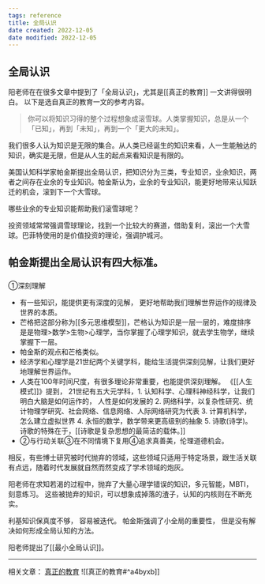 ```yaml
---
tags: reference
title: 全局认识
date created: 2022-12-05
date modified: 2022-12-05
---
```


## 全局认识

阳老师在在很多文章中提到了「全局认识」，尤其是[[真正的教育]] 一文讲得很明白。 以下是选自真正的教育一文的参考内容。 

> 你可以将知识习得的整个过程想象成滚雪球。人类掌握知识，总是从一个「已知」，再到「未知」，再到一个「更大的未知」。

我们很多人认为知识是无限的集合。从人类已经诞生的知识来看，人一生能触达的知识，确实是无限，但是从人生的起点来看知识是有限的。

美国认知科学家帕金斯提出全局认识，把知识分为三类，专业知识，业余知识，两者之间存在业余的专业知识。帕金斯认为，业余的专业知识，能更好地带来认知跃迁的机会，滚到下一个大雪球。

哪些业余的专业知识能帮助我们滚雪球呢？

投资领域常常强调雪球理论，找到一个比较大的赛道，借助复利，滚出一个大雪球。巴菲特使用的是价值投资的理论，强调护城河。

## 帕金斯提出全局认识有四大标准。
### 
①深刻理解 
- 有一些知识，能提供更有深度的见解， 更好地帮助我们理解世界运作的规律及世界的本质。
- 芒格把这部分称为[[多元思维模型]]，芒格认为知识是一层一层的，难度排序是是物理>数学>生物>心理学，当你掌握了心理学知识，就去学生物学，继续掌握下一层。
- 帕金斯的观点和芒格类似。
- 经济学和心理学是21世纪两个关键学科，能给生活提供深刻见解，让我们更好地理解世界运作。
- 人类在100年时间尺度，有很多理论非常重要，也能提供深刻理解。 《[[人生模式]]》提到， 21世纪有五大元学科，1. 认知科学、心理科神经科学，让我们明白大脑是如何运作的， 人性是如何发展的 2. 网络科学，以复杂性研究、统计物理学研究、社会网络、信息网络、人际网络研究为代表 3. 计算机科学，怎么建立虚拟世界 4. 永恒的数学，数学带来更高级别的抽象 5. 诗歌(诗学)。诗歌的特殊在于，[[诗歌是复杂思想的最简洁的载体。]]
- ②与行动关联③在不同情境下复用④追求真善美，伦理道德机会。

相反，有些博士研究被时代抛弃的领域，这些领域只适用于特定场景，跟生活关联有点远，随着时代发展就自然而然变成了学术领域的炮灰。

阳老师在求知若渴的过程中，抛弃了大量心理学错误的知识，多元智能，MBTI， 刻意练习。
这些被抛弃的知识，可以想象成掉落的渣子，认知的内核则在不断充实。

利基知识保真度不够， 容易被迭代。 帕金斯强调了小全局的重要性， 但是没有解决如何形成全局认知的方法。 

阳老师提出了[[最小全局认识]]。


---
相关文章：  [真正的教育](https://mp.weixin.qq.com/s?__biz=MzA3MzM0MjUyMQ==&mid=2652150270&idx=1&sn=30c7ba64aa149d21fe61f1b20ab7ac41&chksm=84f0b2a8b3873bbefc069dc13e59a8a1eb70c4f8142308f7a91b2c68cb8d0a836ad6f250f3b5&mpshare=1&scene=1&srcid=0517WwRboY6KnhLDFDJ3AmCC&sharer_sharetime=1652718325294&sharer_shareid=67277257ca17d4053339df7009aee176&version=4.0.6.99102&platform=mac#rd)
![[真正的教育#^a4byxb]]
